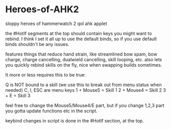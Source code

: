 # Heroes-of-AHK2
sloppy heroes of hammerwatch 2 qol ahk applet

the #HotIf segments at the top should contain keys you might want to rebind.
I think I set it all up to use the default binds, so if you use default binds shouldn't be any issues.

features things that reduce hand strain, like streamlined bow spam, bow charge, charge cancelling, dualwield cancelling, skill looping, etc.
also lets you quickly rebind skills on the fly, nice when swapping builds sometimes.

It more or less requires this to be true:

Q is NOT bound to a skill (we use this to break out from menu status when needed)
C, I, ESC are menu keys
1 + Mouse5 = Skill 1
2 + Mouse4 = Skill 2
3 + E = Skill 3

feel free to change the Mouse5/Mouse4/E part, but if you change 1,2,3 part you gotta update functions etc in the script.

keybind changes in script is done in the #HotIf section, at the top.
